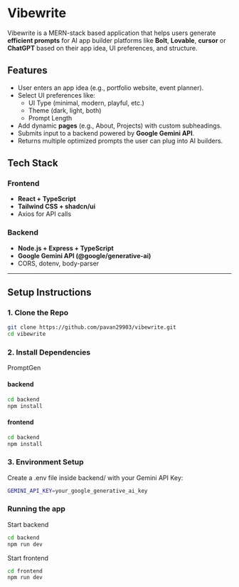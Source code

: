 # Vibewrite

Vibewrite is a MERN-stack based application that helps users generate **efficient prompts** for AI app builder platforms like **Bolt**, **Lovable**, **cursor** or **ChatGPT** based on their app idea, UI preferences, and structure.

## Features

- User enters an app idea (e.g., portfolio website, event planner).
- Select UI preferences like:
  - UI Type (minimal, modern, playful, etc.)
  - Theme (dark, light, both)
  - Prompt Length
- Add dynamic **pages** (e.g., About, Projects) with custom subheadings.
- Submits input to a backend powered by **Google Gemini API**.
- Returns multiple optimized prompts the user can plug into AI builders.

## Tech Stack

### Frontend
- **React + TypeScript**
- **Tailwind CSS + shadcn/ui**
- Axios for API calls

### Backend
- **Node.js + Express + TypeScript**
- **Google Gemini API (@google/generative-ai)**
- CORS, dotenv, body-parser

---

## Setup Instructions

### 1. Clone the Repo

```bash
git clone https://github.com/pavan29903/vibewrite.git
cd vibewrite
```

### 2. Install Dependencies
PromptGen
#### backend

```bash
cd backend
npm install
```
#### frontend

```bash
cd backend
npm install
```

### 3. Environment Setup
Create a .env file inside backend/ with your Gemini API Key:

```bash
GEMINI_API_KEY=your_google_generative_ai_key
```

### Running the app

Start backend

```bash 
cd backend
npm run dev
```

Start frontend

```bash 
cd frontend
npm run dev
```